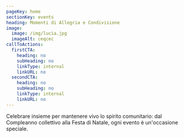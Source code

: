 ```yaml
---
pageKey: home
sectionKey: events
heading: Momenti di Allegria e Condivisione
image:
  image: /img/lucia.jpg
  imageAlt: ceqcec
callToActions:
  firstCTA:
    heading: no
    subHeading: no
    linkType: internal
    linkURL: no
  secondCTA:
    heading: no
    subHeading: no
    linkType: internal
    linkURL: no
---
```

Celebrare insieme per mantenere vivo lo spirito comunitario: dal Compleanno collettivo alla Festa di Natale, ogni evento è un'occasione speciale.